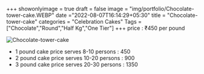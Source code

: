 +++
showonlyimage = true
draft = false
image = "img/portfolio/Chocolate-tower-cake.WEBP"
date ="2022-08-07T16:14:29+05:30"
title = "Chocolate-tower-cake"
categories = "Celebration Cakes"
Tags = ["Chocolate","Round","Half Kg","One Tier"]
+++
price : ₹450 per pound
<!--more-->
![Chocolate-tower-cake](/img/portfolio/Chocolate-tower-cake.WEBP)
* 1 pound cake price serves 8-10 persons : 450
* 2 pound cake price serves 10-20 persons : 900
* 3 pound cake price serves 20-30 persons : 1350
